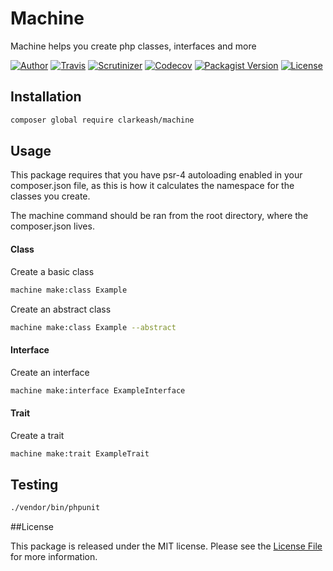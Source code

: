 # Machine
Machine helps you create php classes, interfaces and more

[![Author](http://img.shields.io/badge/author-@clarkeash-blue.svg?style=flat-square)](https://twitter.com/clarkeash)
[![Travis](https://img.shields.io/travis/clarkeash/machine.svg?style=flat-square)](https://travis-ci.org/clarkeash/machine)
[![Scrutinizer](https://img.shields.io/scrutinizer/g/clarkeash/machine.svg?style=flat-square)](https://scrutinizer-ci.com/g/clarkeash/machine)
[![Codecov](https://img.shields.io/codecov/c/github/clarkeash/machine.svg?style=flat-square)](https://codecov.io/github/clarkeash/machine)
[![Packagist Version](https://img.shields.io/packagist/v/clarkeash/machine.svg?style=flat-square)](https://packagist.org/packages/clarkeash/machine)
[![License](https://img.shields.io/packagist/l/clarkeash/machine.svg?style=flat-square)](https://github.com/clarkeash/machine/blob/master/LICENSE)

## Installation

```bash
composer global require clarkeash/machine
```

## Usage

This package requires that you have psr-4 autoloading enabled in your composer.json file, as this is how it calculates the namespace for the classes you create.

The machine command should be ran from the root directory, where the composer.json lives.

#### Class

Create a basic class

```bash
machine make:class Example
```

Create an abstract class

```bash
machine make:class Example --abstract
```

#### Interface

Create an interface

```bash
machine make:interface ExampleInterface
```

#### Trait

Create a trait

```bash
machine make:trait ExampleTrait
```

## Testing

``` bash
./vendor/bin/phpunit
```

##License

This package is released under the MIT license. Please see the [License File](LICENSE) for more information.
